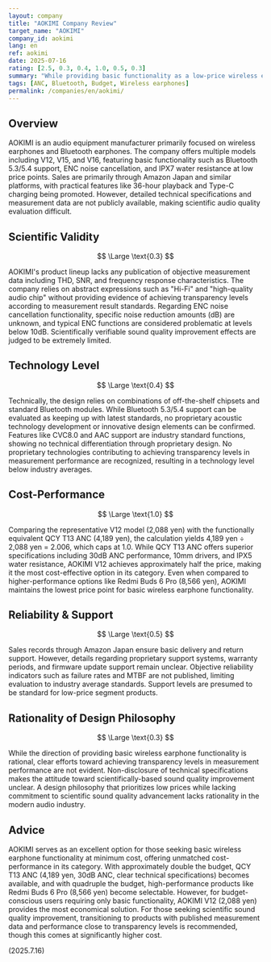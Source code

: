 ```yaml
---
layout: company
title: "AOKIMI Company Review"
target_name: "AOKIMI"
company_id: aokimi
lang: en
ref: aokimi
date: 2025-07-16
rating: [2.5, 0.3, 0.4, 1.0, 0.5, 0.3]
summary: "While providing basic functionality as a low-price wireless earphone manufacturer, measurement performance and technology level fall significantly below industry averages"
tags: [ANC, Bluetooth, Budget, Wireless earphones]
permalink: /companies/en/aokimi/
---
```

## Overview

AOKIMI is an audio equipment manufacturer primarily focused on wireless earphones and Bluetooth earphones. The company offers multiple models including V12, V15, and V16, featuring basic functionality such as Bluetooth 5.3/5.4 support, ENC noise cancellation, and IPX7 water resistance at low price points. Sales are primarily through Amazon Japan and similar platforms, with practical features like 36-hour playback and Type-C charging being promoted. However, detailed technical specifications and measurement data are not publicly available, making scientific audio quality evaluation difficult.

## Scientific Validity

$$ \Large \text{0.3} $$

AOKIMI's product lineup lacks any publication of objective measurement data including THD, SNR, and frequency response characteristics. The company relies on abstract expressions such as "Hi-Fi" and "high-quality audio chip" without providing evidence of achieving transparency levels according to measurement result standards. Regarding ENC noise cancellation functionality, specific noise reduction amounts (dB) are unknown, and typical ENC functions are considered problematic at levels below 10dB. Scientifically verifiable sound quality improvement effects are judged to be extremely limited.

## Technology Level

$$ \Large \text{0.4} $$

Technically, the design relies on combinations of off-the-shelf chipsets and standard Bluetooth modules. While Bluetooth 5.3/5.4 support can be evaluated as keeping up with latest standards, no proprietary acoustic technology development or innovative design elements can be confirmed. Features like CVC8.0 and AAC support are industry standard functions, showing no technical differentiation through proprietary design. No proprietary technologies contributing to achieving transparency levels in measurement performance are recognized, resulting in a technology level below industry averages.

## Cost-Performance

$$ \Large \text{1.0} $$

Comparing the representative V12 model (2,088 yen) with the functionally equivalent QCY T13 ANC (4,189 yen), the calculation yields 4,189 yen ÷ 2,088 yen = 2.006, which caps at 1.0. While QCY T13 ANC offers superior specifications including 30dB ANC performance, 10mm drivers, and IPX5 water resistance, AOKIMI V12 achieves approximately half the price, making it the most cost-effective option in its category. Even when compared to higher-performance options like Redmi Buds 6 Pro (8,566 yen), AOKIMI maintains the lowest price point for basic wireless earphone functionality.

## Reliability & Support

$$ \Large \text{0.5} $$

Sales records through Amazon Japan ensure basic delivery and return support. However, details regarding proprietary support systems, warranty periods, and firmware update support remain unclear. Objective reliability indicators such as failure rates and MTBF are not published, limiting evaluation to industry average standards. Support levels are presumed to be standard for low-price segment products.

## Rationality of Design Philosophy

$$ \Large \text{0.3} $$

While the direction of providing basic wireless earphone functionality is rational, clear efforts toward achieving transparency levels in measurement performance are not evident. Non-disclosure of technical specifications makes the attitude toward scientifically-based sound quality improvement unclear. A design philosophy that prioritizes low prices while lacking commitment to scientific sound quality advancement lacks rationality in the modern audio industry.

## Advice

AOKIMI serves as an excellent option for those seeking basic wireless earphone functionality at minimum cost, offering unmatched cost-performance in its category. With approximately double the budget, QCY T13 ANC (4,189 yen, 30dB ANC, clear technical specifications) becomes available, and with quadruple the budget, high-performance products like Redmi Buds 6 Pro (8,566 yen) become selectable. However, for budget-conscious users requiring only basic functionality, AOKIMI V12 (2,088 yen) provides the most economical solution. For those seeking scientific sound quality improvement, transitioning to products with published measurement data and performance close to transparency levels is recommended, though this comes at significantly higher cost.

(2025.7.16)